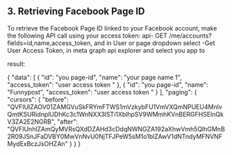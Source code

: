 ## 3. Retrieving Facebook Page ID
To retrieve the Facebook Page ID linked to your Facebook account, make the following API call using your access token:
api- GET /me/accounts?fields=id,name,access_token,
 and in User or page dropdown select -Get User Access Token, in meta graph api explorer and select you app to   

result:   

{
  "data": [
    {
      "id": "you page-id",
      "name": "your page name 1",
      "access_token": "user access token "
    },
    {
        "id": "you page-id",
      "name": "Funnypost",
      "access_token": "user access token "
    }
  ],
  "paging": {
    "cursors": {
      "before": "QVFIUlZAOV01ZAMGVuSkFRYmFTWS1mVzkybFU1VmVXQmNPUEU4MnlvQmtKSURidnplUDhKc3c1WnNXX3lSTi1XblhpSV9WMmhKVnBERGFHSElnQkV3ZA2E2NGRB",
      "after": "QVFIUnhlZAmQyMVRsQXdDZAHd3cDdqNWNGZA192aXhwVmh5QlhGMnB2R09JSnJFaDVBY0MwVnNvU0NjTFJPeW5sM1o1blZAwV1dNTndyMFNVNFMydExBczJsOHZAn"
    }
  }
}